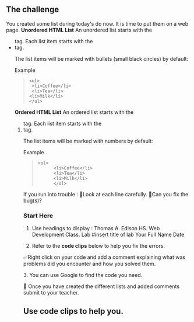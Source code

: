 ## The challenge

You created some list during today's do now. It is time to put them on a web page. 
**Unordered HTML List**
An unordered list starts with the <ul> tag. Each list item starts with the <li> tag.

The list items will be marked with bullets (small black circles) by default:

Example
>```
><ul>
>  <li>Coffee</li>
>  <li>Tea</li>
> <li>Milk</li>
></ul>
>```
**Ordered HTML List**
An ordered list starts with the <ol> tag. Each list item starts with the <li> tag.

The list items will be marked with numbers by default:

Example
>```
><ol>
> 		<li>Coffee</li>
> 		<li>Tea</li>
> 		<li>Milk</li>
>		</ol>
>```
If you run into trouble :
🔎Look at each line carefully.
🐞Can you fix the bug(s)? 

### Start Here
1. Use headings to display :
   Thomas A. Edison HS.
   Web Development Class.
   Lab #insert title of lab
   Your Full Name
   Date
<p></p>
  
2. Refer to the **code clips** below to help you fix the errors.
<p>
  
</p>
   ✅Right click on your code and add a comment explaining what was  problems did you encounter and how you solved them. 

<p></p>
  3. You can use Google to find the code you need.

  <p></p>



🏁 Once you have created the different lists and added comments submit to your teacher.

## Use code clips to help you.
